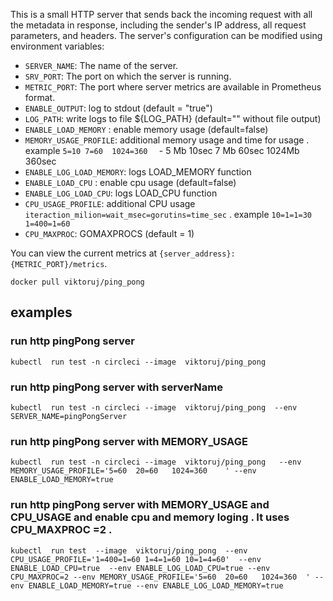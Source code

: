This is a small HTTP server that sends back the incoming request with all the metadata in response, including the sender's IP address, all request parameters, and headers. The server's configuration can be modified using environment variables:

- `SERVER_NAME`: The name of the server.
- `SRV_PORT`: The port on which the server is running.
- `METRIC_PORT`: The port where server metrics are available in Prometheus format.
- `ENABLE_OUTPUT`: log to stdout (default = "true")
- `LOG_PATH`: write logs to file ${LOG_PATH} (default=""  without file output)
- `ENABLE_LOAD_MEMORY` : enable memory usage (default=false)
- `MEMORY_USAGE_PROFILE`: additional memory usage  and time for usage . example `5=10 7=60  1024=360  ` - 5 Mb 10sec  7 Mb 60sec 1024Mb 360sec
- `ENABLE_LOG_LOAD_MEMORY`: logs LOAD_MEMORY function
- `ENABLE_LOAD_CPU` : enable cpu usage (default=false)
- `ENABLE_LOG_LOAD_CPU`: logs LOAD_CPU function
- `CPU_USAGE_PROFILE`: additional CPU usage `iteraction_milion=wait_msec=gorutins=time_sec` . example  `10=1=1=30  1=400=1=60`
- `CPU_MAXPROC`: GOMAXPROCS (default = 1)

You can view the current metrics at `{server_address}:{METRIC_PORT}/metrics`.

`docker pull viktoruj/ping_pong`

##  examples

### run http pingPong server
```
kubectl  run test -n circleci --image  viktoruj/ping_pong
```

### run http pingPong server  with serverName
```
kubectl  run test -n circleci --image  viktoruj/ping_pong  --env SERVER_NAME=pingPongServer
```

### run http pingPong server  with MEMORY_USAGE
```
kubectl  run test -n circleci --image  viktoruj/ping_pong   --env MEMORY_USAGE_PROFILE='5=60  20=60   1024=360    ' --env ENABLE_LOAD_MEMORY=true
```
### run http pingPong server  with MEMORY_USAGE and CPU_USAGE  and enable cpu and memory loging . It uses CPU_MAXPROC =2 .
```
kubectl  run test  --image  viktoruj/ping_pong  --env CPU_USAGE_PROFILE='1=400=1=60 1=4=1=60 10=1=4=60'  --env ENABLE_LOAD_CPU=true  --env ENABLE_LOG_LOAD_CPU=true --env CPU_MAXPROC=2 --env MEMORY_USAGE_PROFILE='5=60  20=60   1024=360  ' --env ENABLE_LOAD_MEMORY=true --env ENABLE_LOG_LOAD_MEMORY=true
```
